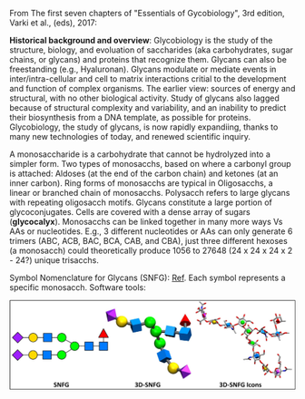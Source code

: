 From The first seven chapters of "Essentials of Gycobiology", 3rd edition, Varki et al., (eds), 2017:

**Historical background and overview**: Glycobiology is the study of the structure, biology, and evoluation of saccharides (aka carbohydrates, sugar chains, or glycans) and proteins that recognize them. Glycans can also be freestanding (e.g., Hyaluronan). Glycans modulate or mediate events in inter/intra-cellular and cell to matrix interactions critial to the development and function of complex organisms. The earlier view: sources of energy and structural, with no other biological activity. Study of glycans also lagged because of structural complexity and variability, and an inability to predict their biosynthesis from a DNA template, as possible for proteins. Glycobiology, the study of glycans, is now rapidly expandiing, thanks to many new technologies of today, and renewed scientific inquiry. 

A monosaccharide is a carbohydrate that cannot be hydrolyzed into a simpler form. Two types of monosacchs, based on where a carbonyl group is attached: Aldoses (at the end of the carbon chain) and ketones (at an inner carbon). Ring forms of monosacchs are typical in Oligosacchs, a linear or branched chain of monosacchs. Polysacch refers to large glycans with repeating oligosacch motifs. Glycans constitute a large portion of glycoconjugates. Cells are covered with a dense array of sugars (<b>glycocalyx</b>). Monosacchs can be linked together in many more ways Vs AAs or nucleotides. E.g., 3 different nucleotides or AAs can only generate 6 trimers (ABC, ACB, BAC, BCA, CAB, and CBA), just three different hexoses (a monosacch) could theoretically produce 1056 to 27648 (24 x 24 x 24 x 2 - 24?) unique trisacchs. 

Symbol Nomenclature for Glycans (SNFG): [Ref](https://www.ncbi.nlm.nih.gov/glycans/snfg.html). Each symbol represents a specific monosacch. Software tools: 

![alt text](https://github.com/shankar4/Glycobiology/blob/master/Glycobiology/SNFG%20Example.jpg)
